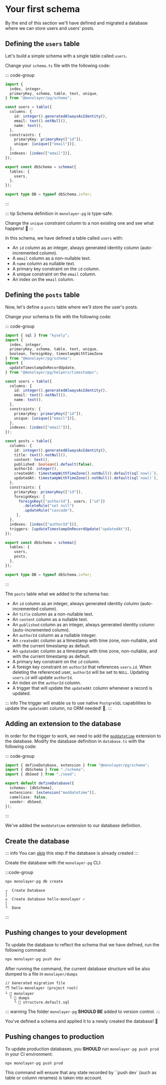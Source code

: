 <!-- markdownlint-disable MD033 -->
# Your first schema

By the end of this section we'll have defined and migrated a database where we can store users and users' posts.

## Defining the `users` table

Let's build a simple schema with a single table called `users`.

Change your `schema.ts` file with the following code:

::: code-group

```ts [schema.ts]
import {
  index, integer,
  primaryKey, schema, table, text, unique,
} from "@monolayer/pg/schema";

const users = table({
  columns: {
    id: integer().generatedAlwaysAsIdentity(),
    email: text().notNull(),
    name: text(),
  },
  constraints: {
    primaryKey: primaryKey(["id"]),
    unique: [unique(["email"])],
  },
  indexes: [index(["email"])],
});

export const dbSchema = schema({
  tables: {
    users,
  },
});

export type DB = typeof dbSchema.infer;
```

:::

::: tip
Schema definition in `monolayer-pg` is type-safe.

Change the `unique` constraint column to a non existing one and see what happens! :exploding_head:
:::

In this schema, we have defined a table called `users` with:

- An `id` column as an integer, always generated identity column (auto-incremented column).
- A `email` column as a non-nullable text.
- A `name` column as nullable text.
- A primary key constraint on the `id` column.
- A unique constraint on the `email` column.
- An index on the `email` column.

## Defining the `posts` table

Now, let's define a `posts` table where we'll store the user's posts.

Change your schema.ts file with the following code:

::: code-group

```ts [schema.ts]
import { sql } from "kysely";
import {
  index, integer,
  primaryKey, schema, table, text, unique,
  boolean, foreignKey, timestampWithTimeZone
} from "@monolayer/pg/schema";
import {
  updateTimestampOnRecordUpdate,
} from "@monolayer/pg/helpers/timestamps";

const users = table({
  columns: {
    id: integer().generatedAlwaysAsIdentity(),
    email: text().notNull(),
    name: text(),
  },
  constraints: {
    primaryKey: primaryKey(["id"]),
    unique: [unique(["email"])],
  },
  indexes: [index(["email"])],
});

const posts = table({
  columns: {
    id: integer().generatedAlwaysAsIdentity(),
    title: text().notNull(),
    content: text(),
    published: boolean().default(false),
    authorId: integer(),
    createdAt: timestampWithTimeZone().notNull().default(sql`now()`),
    updatedAt: timestampWithTimeZone().notNull().default(sql`now()`),
  },
  constraints: {
    primaryKey: primaryKey(["id"]),
    foreignKeys: [
      foreignKey(["authorId"], users, ["id"])
        .deleteRule("set null")
        .updateRule("cascade"),
     ],
  },
  indexes: [index(["authorId"])],
  triggers: [updateTimestampOnRecordUpdate("updatedAt")],
});

export const dbSchema = schema({
  tables: {
    users,
    posts,
  },
});

export type DB = typeof dbSchema.infer;
```

:::

The `posts` table what we added to the schema has:

- An `id` column as an integer, always generated identity column (auto-incremented column).
- An `title` column as a non-nullable text.
- An `content` column as a nullable text.
- An `published` column as an integer, always generated identity column (auto-incremented column).
- An `authorId` column as a nullable integer.
- An `createdAt` column as a timestamp with time zone, non-nullable, and with the current timestamp as default.
- An `updatedAt` column as a timestamp with time zone, non-nullable, and with the current timestamp as default.
- A primary key constraint on the `id` column.
- A foreign key constraint on `authorId` that references `users`.`id`. When deleting the referenced user, `authorId` will be set to `NULL`. Updating `users`.`id` will update `authorId`.
- An index on the `authorId` column.
- A trigger that will update the `updatedAt` column whenever a record is updated.

::: info
The trigger will enable us to use native `PostgreSQL` capabilities to update the `updatedAt` column, no ORM needed! :tada:.
:::

## Adding an extension to the database

In order for the trigger to work, we need to add the [`moddatetime`](https://www.postgresql.org/docs/current/contrib-spi.html#CONTRIB-SPI-MODDATETIME) extension to the database. Modify the database definition in `database.ts` with the following code:

::: code-group

```ts [databases.ts]
import { defineDatabase, extension } from "@monolayer/pg/schema";
import { dbSchema } from "./schema";
import { dbSeed } from "./seed";

export default defineDatabase({
  schemas: [dbSchema],
  extensions: [extension("moddatetime")],
  camelCase: false,
  seeder: dbSeed,
});
```

:::

We've added the `moddatetime` extension to our database definition.

## Create the database

::: info
You can [skip](#pushing-changes-to-your-development) this step if the database is already created
:::

Create the database with the `monolayer-pg` CLI:

:::code-group

```bash [command]
npx monolayer-pg db create
```

```text [sample output]
┌  Create Database
│
◇  Create database hello-monolayer ✓
│
└  Done
```

:::

## Pushing changes to your development

To update the database to reflect the schema that we have defined, run the following command:

```bash [Command]
npx monolayer-pg push dev
```

After running the command, the current database structure will be also dumped to a file in `monolayer/dumps`

```text [Generated files]
// Generated migration file
🗂️ hello-monolayer (project root)
└ 📁 monolayer
  └ 📁 dumps
    └ 📄 structure.default.sql
```

::: warning
The folder `monolayer-pg` **SHOULD BE** added to version control.
:::

You've defined a schema and applied it to a newly created the database! :tada:

## Pushing changes to production

To update production databases, you **SHOULD** run `monolayer-pg push prod` in your CI environment:

```bash [Command]
npx monolayer-pg push prod
```

This command will ensure that any state recorded by ``push dev` (such as table or column renames) is taken into account.
